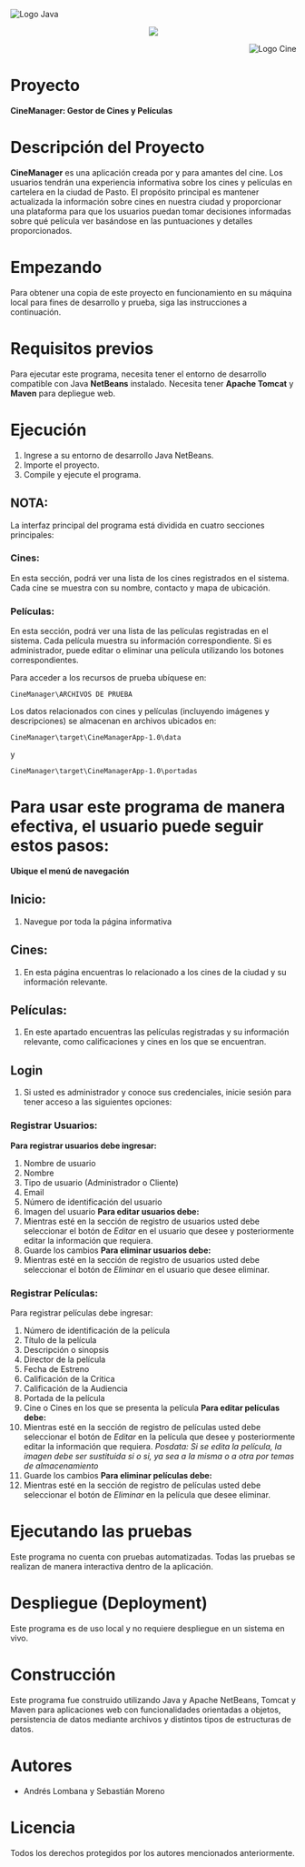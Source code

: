 <p align="left">
    <img src="https://seeklogo.com/images/J/java-logo-7833D1D21A-seeklogo.com.png" alt="Logo Java">
</p>
<p align="center">
    <img src="https://img.shields.io/badge/GitHub-%23121011.svg?style=for-the-badge&logo=github&logoColor=white">
</p>
<p align="right">
    <img src="https://images-wixmp-ed30a86b8c4ca887773594c2.wixmp.com/f/2e80767e-a234-406a-846f-f6c7d68d40e1/dcr8tfy-d2ee95f6-9006-49cb-a4ed-5e12c5bc6882.png/v1/fill/w_256,h_256/movies_icon_folder_by_kalinda2_dcr8tfy-fullview.png?token=eyJ0eXAiOiJKV1QiLCJhbGciOiJIUzI1NiJ9.eyJzdWIiOiJ1cm46YXBwOjdlMGQxODg5ODIyNjQzNzNhNWYwZDQxNWVhMGQyNmUwIiwiaXNzIjoidXJuOmFwcDo3ZTBkMTg4OTgyMjY0MzczYTVmMGQ0MTVlYTBkMjZlMCIsIm9iaiI6W1t7ImhlaWdodCI6Ijw9MjU2IiwicGF0aCI6IlwvZlwvMmU4MDc2N2UtYTIzNC00MDZhLTg0NmYtZjZjN2Q2OGQ0MGUxXC9kY3I4dGZ5LWQyZWU5NWY2LTkwMDYtNDljYi1hNGVkLTVlMTJjNWJjNjg4Mi5wbmciLCJ3aWR0aCI6Ijw9MjU2In1dXSwiYXVkIjpbInVybjpzZXJ2aWNlOmltYWdlLm9wZXJhdGlvbnMiXX0.x91ukKhhzg-G2y22u2yPfDffDO8b4SPZjK3Rmf7saxo" alt="Logo Cine">
</p>

# Proyecto
**CineManager: Gestor de Cines y Películas**

# Descripción del Proyecto
**CineManager** es una aplicación creada por y para amantes del cine. Los usuarios tendrán una experiencia informativa sobre los cines y películas en cartelera en la ciudad de Pasto. El propósito principal es mantener actualizada la información sobre cines en nuestra ciudad y proporcionar una plataforma para que los usuarios puedan tomar decisiones informadas sobre qué película ver basándose en las puntuaciones y detalles proporcionados.

# Empezando
Para obtener una copia de este proyecto en funcionamiento en su máquina local para fines de desarrollo y prueba, siga las instrucciones a continuación.

# Requisitos previos
Para ejecutar este programa, necesita tener el entorno de desarrollo compatible con Java **NetBeans** instalado.
Necesita tener **Apache Tomcat** y **Maven** para depliegue web.

# Ejecución

1. Ingrese a su entorno de desarrollo Java NetBeans.
2. Importe el proyecto.
3. Compile y ejecute el programa.
## NOTA:
La interfaz principal del programa está dividida en cuatro secciones principales:

### Cines:
En esta sección, podrá ver una lista de los cines registrados en el sistema.
Cada cine se muestra con su nombre, contacto y mapa de ubicación.

### Películas:
En esta sección, podrá ver una lista de las películas registradas en el sistema.
Cada película muestra su información correspondiente.
Si es administrador, puede editar o eliminar una película utilizando los botones correspondientes.

Para acceder a los recursos de prueba ubíquese en:
```
CineManager\ARCHIVOS DE PRUEBA
```

Los datos relacionados con cines y películas (incluyendo imágenes y descripciones) se almacenan en archivos ubicados en:

```
CineManager\target\CineManagerApp-1.0\data
```
y
```
CineManager\target\CineManagerApp-1.0\portadas
```

# Para usar este programa de manera efectiva, el usuario puede seguir estos pasos:
 **Ubique el menú de navegación**
## Inicio:
1. Navegue por toda la página informativa
## Cines:
1. En esta página encuentras lo relacionado a los cines de la ciudad y su información relevante.
## Películas:
1. En este apartado encuentras las películas registradas y su información relevante, como calificaciones y cines en los que se encuentran.
## Login
1. Si usted es administrador y conoce sus credenciales, inicie sesión para tener acceso a las siguientes opciones:

### Registrar Usuarios:
**Para registrar usuarios debe ingresar:**
1. Nombre de usuario
2. Nombre
3. Tipo de usuario (Administrador o Cliente)
4. Email
4. Número de identificación del usuario
5. Imagen del usuario
**Para editar usuarios debe:**
1. Mientras esté en la sección de registro de usuarios usted debe seleccionar el botón de *Editar* en el usuario que desee y posteriormente editar la información que requiera.
2. Guarde los cambios
**Para eliminar usuarios debe:**
1. Mientras esté en la sección de registro de usuarios usted debe seleccionar el botón de *Eliminar* en el usuario que desee eliminar.

### Registrar Películas:
Para registrar películas debe ingresar:
1. Número de identificación de la película
2. Título de la película
3. Descripción o sinopsis
4. Director de la película
5. Fecha de Estreno
6. Calificación de la Critica
7. Calificación de la Audiencia
8. Portada de la película
9. Cine o Cines en los que se presenta la película
**Para editar películas debe:**
1. Mientras esté en la sección de registro de películas usted debe seleccionar el botón de *Editar* en la película que desee y posteriormente editar la información que requiera.
   *Posdata: Si se edita la película, la imagen debe ser sustituida si o si, ya sea a la misma o a otra por temas de almacenamiento*
2. Guarde los cambios
**Para eliminar películas debe:**
1. Mientras esté en la sección de registro de películas usted debe seleccionar el botón de *Eliminar* en la película que desee eliminar.

# Ejecutando las pruebas
Este programa no cuenta con pruebas automatizadas. Todas las pruebas se realizan de manera interactiva dentro de la aplicación.

# Despliegue (Deployment)
Este programa es de uso local y no requiere despliegue en un sistema en vivo.

# Construcción
Este programa fue construido utilizando Java y Apache NetBeans, Tomcat y Maven para aplicaciones web con funcionalidades orientadas a objetos, persistencia de datos mediante archivos y distintos tipos de estructuras de datos.

# Autores
* Andrés Lombana y Sebastián Moreno

# Licencia
Todos los derechos protegidos por los autores mencionados anteriormente.
